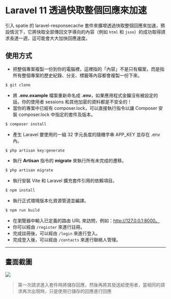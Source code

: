# Laravel 11 透過快取整個回應來加速

引入 spatie 的 laravel-responsecache 套件來擴增透過快取整個回應來加速，預設情況下，它將快取全部傳回文字導向的內容（例如 `html` 和 `json`）的成功取得請求長達一週，這可能會大大加快回應速度。

## 使用方式
- 把整個專案複製一份到你的電腦裡，這裡指的「內容」不是只有檔案，而是指所有整個專案的歷史紀錄、分支、標籤等內容都會複製一份下來。
```sh
$ git clone
```
- 將 __.env.example__ 檔案重新命名成 __.env__，如果應用程式金鑰沒有被設定的話，你的使用者 sessions 和其他加密的資料都是不安全的！
- 當你的專案中已經有 composer.lock，可以直接執行指令以讓 Composer 安裝 composer.lock 中指定的套件及版本。
```sh
$ composer install
```
- 產生 Laravel 要使用的一組 32 字元長度的隨機字串 APP_KEY 並存在 .env 內。
```sh
$ php artisan key:generate
```
- 執行 __Artisan__ 指令的 __migrate__ 來執行所有未完成的遷移。
```sh
$ php artisan migrate
```
- 執行安裝 Vite 和 Laravel 擴充套件引用的依賴項目。
```sh
$ npm install
```
- 執行正式環境版本化資源管道並編譯。
```sh
$ npm run build
```
- 在瀏覽器中輸入已定義的路由 URL 來訪問，例如：http://127.0.0.1:8000。
- 你可以經由 `/register` 來進行註冊。
- 完成註冊後，可以經由 `/login` 來進行登入。
- 完成登入後，可以經由 `/contacts` 來進行聯絡人管理。

----

## 畫面截圖
![](https://i.imgur.com/JaLSUNn.png)
> 第一次請求進入套件時將儲存回應，然後再將其發送給使用者，當相同的請求再次出現時，只是使用已儲存的回應進行回應
